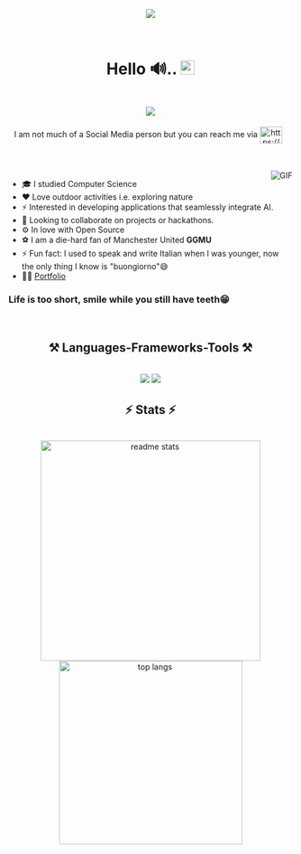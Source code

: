 <!--
**Olympiah/Olympiah** is a ✨ _special_ ✨ repository because its `README.md` (this file) appears on your GitHub profile.

Here are some ideas to get you started:

- 🔭 I’m currently working on ...
- 🌱 I’m currently learning ...
- 👯 I’m looking to collaborate on ...
- 🤔 I’m looking for help with ...
- 💬 Ask me about ...
- 📫 How to reach me: ...
- 😄 Pronouns: ...
- ⚡ Fun fact: ...
-->

<p align="center"><img align="center" src="https://media3.giphy.com/media/v1.Y2lkPTc5MGI3NjExdWgzcjVrc296c2JnMTllZjVweXRub2I4ZnB3ajVpYWt6Z3JucHp5OCZlcD12MV9pbnRlcm5hbF9naWZfYnlfaWQmY3Q9Zw/KebjlFYYXGxgsLpCEn/giphy.webp"/></p>
<br>
<div class="hero-text">
  <h1 align="center"> Hello 🔊.. <img src="https://media.giphy.com/media/hvRJCLFzcasrR4ia7z/giphy.gif" width="25px"></h1>
 <h1 align="center">
    <img src="https://readme-typing-svg.herokuapp.com/?font=Righteous&size=35&center=true&vCenter=true&width=500&height=70&duration=4000&lines=I'm+Olympiah;A+Software+Developer+👨‍💻;+Data+Science+Enthusiast+📉;" />
</h1>
 <p align="center">
   I am not much of a Social Media person but you can reach me via 
<a href="https://linkedin.com/in/https://www.linkedin.com/in/olympiah-otieno/" target="blank"><img align="center" src="https://raw.githubusercontent.com/trinwin/trinwin/master/icons/linkedin.png?raw=true" alt="https://www.linkedin.com/in/olympiah-otieno/" height="30" width="40" /></a>&nbsp;&nbsp;
</p>
</div>


<br><br>
<img align="right" alt="GIF" src="https://i.pinimg.com/originals/e4/26/70/e426702edf874b181aced1e2fa5c6cde.gif" />

- 🎓 I studied Computer Science
- ❤️ Love outdoor activities i.e. exploring nature
- ⚡ Interested in developing applications that seamlessly integrate AI.
- 👯 Looking to collaborate on projects or hackathons.
- ⚙️ In love with Open Source
- ⚽ I am a die-hard fan of Manchester United **GGMU**
- ⚡ Fun fact: I used to speak and write Italian when I was younger, now the only thing I know is "buongiorno"😅
- 👨‍💻 [Portfolio]()

<h3>Life is too short, smile while you still have teeth😁</h3>

<br/>

<div align="center"> 
  <h2></h2>
</div>
<h2 align="center">⚒️ Languages-Frameworks-Tools ⚒️</h2>
<br/>
<div align="center">
    <img src="https://skillicons.dev/icons?i=react,python,sql,tensorflow,pytorch,numpy,seaborn,html,css"/>
    <img src="https://skillicons.dev/icons?i=git,github,mysql,mongodb,,aws,javascript,vim" /><br>
     
</div>

  
<h2 align="center">⚡ Stats ⚡</h2>
<br>
<div align=center>
<!--   <img width=390 src="https://github-readme-streak-stats-salesp07.vercel.app/?user=olympiahs&count_private=true&theme=react&border_radius=10" alt="streak stats"/> -->
  <img width=390 src="https://github-readme-stats-salesp07.vercel.app/api?username=olympiah&count_private=true&show_icons=true&theme=react&rank_icon=github&border_radius=10" alt="readme stats" />
  <br/>
  <img width=325 align="center" src="https://github-readme-stats-salesp07.vercel.app/api/top-langs/?username=olympiah&hide=HTML&langs_count=8&layout=compact&theme=react&border_radius=10&size_weight=0.5&count_weight=0.5&exclude_repo=github-readme-stats" alt="top langs" />
</div>







